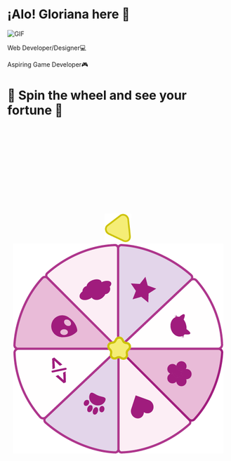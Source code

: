 
<h1> ¡Alo! Gloriana here 👋 </h1>
<div>
  <span>
    <img alt="GIF" src="https://static.wikia.nocookie.net/cult-of-the-lamb/images/a/ad/Lamb_Eat_Good.gif/revision/latest?cb=20221123203734" height="100" /> 
  </span>
  <span>
    <p> Web Developer/Designer💻 </p>
    <p>  Aspiring Game Developer🎮 </p>
  </span>
</div>

<h1> 🌸 Spin the wheel and see your fortune 🌸 </h1>

<div align="center">
<img alt="arrow" src="arrow2.png" width="60" style="margin-top: 200px;" />
<img alt="PNG" src="onlyWheel2.png"/>
</div>
